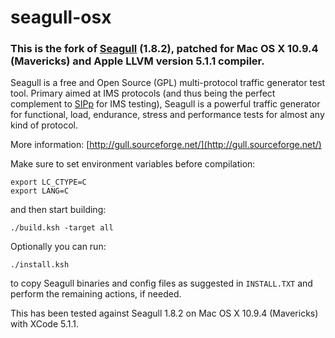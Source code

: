 seagull-osx
===========

### This is the fork of [Seagull](http://gull.sourceforge.net/) (1.8.2), patched for Mac OS X 10.9.4 (Mavericks) and Apple LLVM version 5.1.1 compiler.


Seagull is a free and Open Source (GPL) multi-protocol 
traffic generator test tool. 
Primary aimed at IMS protocols (and thus being the perfect 
complement to [SIPp](http://sipp.sourceforge.net) for IMS testing), 
Seagull is a powerful traffic generator for functional, load, 
endurance, stress and performance tests for almost any kind of protocol.

More information: [http://gull.sourceforge.net/](http://gull.sourceforge.net/)

Make sure to set environment variables before compilation:

	export LC_CTYPE=C 
	export LANG=C
	
and then start building:

	./build.ksh -target all
	
Optionally you can run:

	./install.ksh
	
to copy Seagull binaries and config files as suggested in `INSTALL.TXT` and perform the remaining actions, if needed.

This has been tested against Seagull 1.8.2 on Mac OS X 10.9.4 (Mavericks) with XCode 5.1.1.
